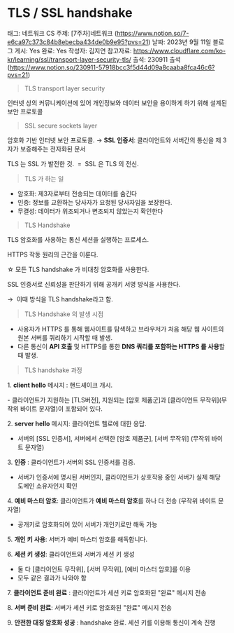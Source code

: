 # TLS / SSL handshake

태그: 네트워크
CS 주제: [7주차]네트워크 (https://www.notion.so/7-e6ca97c373c84b8ebecba434de0b9e95?pvs=21)
날짜: 2023년 9월 11일
블로그 게시: Yes
완료: Yes
작성자: 김지연
참고자료: https://www.cloudflare.com/ko-kr/learning/ssl/transport-layer-security-tls/
출석: 230911 출석 (https://www.notion.so/230911-57918bcc3f5d44d09a8caaba8fca46c6?pvs=21)

> TLS transport layer security
> 

인터넷 상의 커뮤니케이션에 있어 개인정보와 데이터 보안을 용이하게 하기 위해 설계된 보안 프로토콜

> SSL secure sockets layer
> 

암호화 기반 인터넷 보안 프로토콜. → **SSL 인증서**: 클라이언트와 서버간의 통신을 제 3자가 보증해주는 전자화된 문서

TLS 는 SSL 가 발전한 것.  =  SSL 은 TLS 의 전신.

> TLS 가 하는 일
> 
- 암호화: 제3자로부터 전송되는 데이터를 숨긴다
- 인증: 정보를 교환하는 당사자가 요청된 당사자임을 보장한다.
- 무결성: 데이터가 위조되거나 변조되지 않았는지 확인한다

> TLS Handshake
> 

TLS 암호화를 사용하는 통신 세션을 실행하는 프로세스.

HTTPS 작동 원리의 근간을 이룬다.

☆ 모든 TLS handshake 가 비대칭 암호화를 사용한다.

SSL 인증서로 신뢰성을 판단하기 위해 공개키 서명 방식을 사용한다.

→  이때 방식을 TLS handshake라고 함.

> TLS Handshake 의 발생 시점
> 
- 사용자가 HTTPS 를 통해 웹사이트를 탐색하고 브라우저가 처음 해당 웹 사이트의 원본 서버를 쿼리하기 시작할 때 발생.
- 다른 통신이 **API 호출** 및 HTTPS를 통한 **DNS 쿼리를 포함하는 HTTPS 를 사용**할 때 발생.

> TLS handshake 과정
> 

1. **client hello** 메시지 : 핸드셰이크 개시.

- 클라이언트가 지원하는 [TLS버전], 지원되는 [암호 제품군]과 [클라이언트 무작위](무작위 바이트 문자열)이 포함되어 있다.

2. **server hello** 메시지: 클라이언트 헬로에 대한 응답.

- 서버의 [SSL 인증서], 서버에서 선택한 [암호 제품군], [서버 무작위] (무작위 바이트 문자열)

3. **인증** : 클라이언트가 서버의 SSL 인증서를 검증.

- 서버가 인증서에 명시된 서버인지, 클라이언트가 상호작용 중인 서버가 실제 해당 도메인 소유자인지 확인

4. **예비 마스터 암호**: 클라이언트가 **예비 마스터 암호**를 하나 더 전송 (무작위 바이트 문자열)

- 공개키로 암호화되어 있어 서버가 개인키로만 해독 가능

5. **개인 키 사용**: 서버가 예비 마스터 암호를 해독합니다.

6. **세션 키 생성**: 클라이언트와 서버가 세션 키 생성

- 둘 다 [클라이언트 무작위], [서버 무작위], [예비 마스터 암호]를 이용
- 모두 같은 결과가 나와야 함

7. **클라이언트 준비 완료** : 클라이언트가 세션 키로 암호화된 "완료" 메시지 전송

8. **서버 준비 완료**: 서버가 세션 키로 암호화된 "완료" 메시지 전송

9. **안전한 대칭 암호화 성공** : handshake 완료. 세션 키를 이용해 통신이 계속 진행